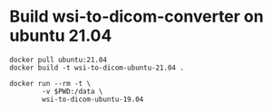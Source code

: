 # Build wsi-to-dicom-converter on ubuntu 21.04 

```
docker pull ubuntu:21.04
docker build -t wsi-to-dicom-ubuntu-21.04 .
```

```
docker run --rm -t \
		-v $PWD:/data \
		wsi-to-dicom-ubuntu-19.04 
```
